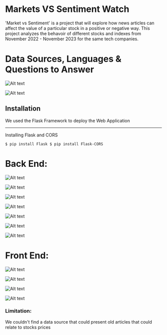 

# Markets VS Sentiment Watch


'Market vs Sentiment' is a project that will explore how news articles can affect the value of a particular stock in a positive or negative way. This project analyzes the behavoir of different stocks and indexes from November 2022 - November 2023
for the same tech companies.  


# Data Sources, Languages & Questions to Answer

![Alt text](image.png)

![Alt text](image-1.png)





## Installation
We used the Flask Framework to deploy the Web Application
***
Installing Flask and CORS

``
$ pip install Flask
$ pip install Flask-CORS
``


# Back End:

![Alt text](image-7.png)

![Alt text](image-5.png)

![Alt text](image-8.png)

![Alt text](image-9.png)

![Alt text](image-12.png)

![Alt text](image-13.png)

![Alt text](image-15.png)


# Front End:

![Alt text](image-10.png)

![Alt text](image-11.png)

![Alt text](image-14.png)

![Alt text](image-16.png)


### Limitation: 
We couldn't find a data source that could present old articles that could relate to stocks prices

